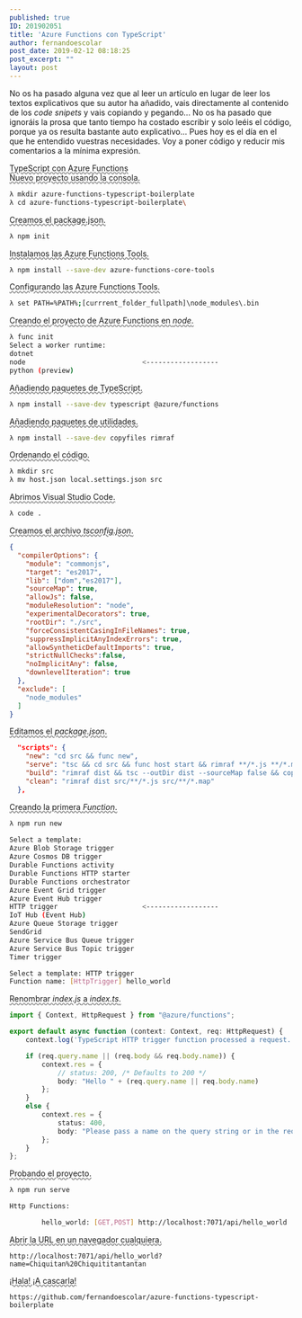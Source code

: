 ```yaml
---
published: true
ID: 201902051
title: 'Azure Functions con TypeScript'
author: fernandoescolar
post_date: 2019-02-12 08:18:25
post_excerpt: ""
layout: post
---
```


<style>
.notes {
  cursor: pointer;
}

.notes span {
  text-decoration-line: underline;
  text-decoration-style: wavy;
  text-decoration-color: gray;
}

.notes .tip {
  display: block;
  position: absolute;
  background-color: #1a1a1a;
  color: #fff;
  
  opacity: 0;
  height: 0px;
  transform: translate3d(0,60px,0);
  transition: transform .15s ease-in-out, opacity .2s;
}

.notes:active .tip {
  /*height: auto;*/
  opacity: 1;
  transform: translate3d(0,0,0) rotate3d(1,1,1,0deg);
}
</style>

No os ha pasado alguna vez que al leer un artículo en lugar de leer los textos explicativos que su autor ha añadido, vais directamente al contenido de los _code snipets_ y vais copiando y pegando... No os ha pasado que ignoráis la prosa que tanto tiempo ha costado escribir y solo leéis el código, porque ya os resulta bastante auto explicativo... <!--break--> Pues hoy es el día en el que he entendido vuestras necesidades. Voy a poner código y reducir mis comentarios a la mínima expresión.

<div class="notes">
  <span>TypeScript con Azure Functions</span>
  <div class="tip">
    <p>
      Cada día que pasa trabajando con TypeScript en equipos pienso en lo afortunados que somos de no haber elejido JavaScript. Tener un lenguaje tipado no solo te sirve de red de seguridad, también te ayuda a entender el código que han hecho otros y poder interactuar con otros artefactos facilmente gracias al <i>intellisense</i>. 
    </p>
    <p>
      El problema es que cuando empezamos a trabajar con Azure Functions nos encontramos que podemos desarrollar con los lenguajes C#, Java, JavaScript o Python, pero no con TypeScript. Así que aprovechando que estoy un poco aburrido, he decidido invertir un poco de mi preciado tiempo, montando lo que llamaríamos un <i>boilerplate</i>.
    </p>
  </div>
</div>

<div class="notes">
  <span>Nuevo proyecto usando la consola.</span>
  <div class="tip">
    <p>
      Para empezar a trabajar, vamos a crear un nuevo proyecto. Para ello crearemos una carpeta nueva usando la consola (En mi caso uso <a href="http://cmder.net/" target="_blank">Cmder</a>, que usa el símbolo <i>lambda</i> antes de cada línea).
    </p>
  </div>
</div>

```bash
λ mkdir azure-functions-typescript-boilerplate
λ cd azure-functions-typescript-boilerplate\
```

<div class="notes">
  <span>Creamos el package.json.</span>
  <div class="tip">
    <p>
      Cuando creamos el archivo <i>package.json</i> usando <i>npm</i>, el comando nos irá preguntando por el nombre del paquete, la versión, datos sobre el autor, repositorio de código y la licencia. Lo rellenamos.
    </p>
  </div>
</div>

```bash
λ npm init
```

<div class="notes">
  <span>Instalamos las Azure Functions Tools.</span>
  <div class="tip">
    <p>
      Microsoft ha publicado una herramienta de consola para hacer que la creación de <i>Functions</i> sea más sencilla. Para ello tendremos que instalarla como dependencia de desarrollo de nuestro proyecto, o bien como herramienta global, cambiando el parámetro <i>--save-dev</i> por <i>-g</i>. 
    </p>
    <p>
      Personalmente prefiero instalar todas las dependencias de un proyecto de forma local y no global, ya que no todo el mundo tiene por qué tener instalados los mismo paquetes <i>npm</i>, ni tampoco creo que desarrollar un proyecto deba implicar instalar paquetes globales. Pero esto es tan solo una opinión, cada uno es libre de instalar lo que considere de forma global.
    </p>
  </div>
</div>

```bash
λ npm install --save-dev azure-functions-core-tools
```

<div class="notes">
  <span>Configurando las Azure Functions Tools.</span>
  <div class="tip">
    <p>
      Si has elegido instalar localmente las tools, para poder usarlas tendremos que cambiar el <i>PATH</i> actual añadiendo la carpeta "node_modules\.bin" de nuestro directorio de trabajo. Este cambio solo será efectivo durante la sesión de consola. Es decir, que una vez cerrada la consola actual, ya no existirá este cambio y volveremos al <i>PATH</i> original del sistema.
    </p>
    <p>
      Por otro lado, si has instalado las tools de forma global, este paso lo puedes ignorar.
    </p>
  </div>
</div>

```bash
λ set PATH=%PATH%;[currrent_folder_fullpath]\node_modules\.bin
```

<div class="notes">
  <span>Creando el proyecto de Azure Functions en <i>node</i>.</span>
  <div class="tip">
    <p>
      Usando la tool de Microsoft que acabamos de instalar, nos pedirá que seleccionemos el lenguaje de programación que vamos a usar. Ahí elegiremos <i>node</i>.
    </p>
  </div>
</div>

```bash
λ func init
Select a worker runtime:
dotnet
node                             <------------------
python (preview)
```

<div class="notes">
  <span>Añadiendo paquetes de TypeScript.</span>
  <div class="tip">
    <p>
      Cuando decimos que no hay soporte para TypeScript en Azure Functions, no quiere decir que no tengamos ya los archivos de tipos publicados. Así que, vamos a instalar el lenguaje TypeScript y los tipos necesarios para desarrollar Azure Functions.
    </p>
  </div>
</div>

```bash
λ npm install --save-dev typescript @azure/functions
```

<div class="notes">
  <span>Añadiendo paquetes de utilidades.</span>
  <div class="tip">
    <p>
      Con el fin de tener unos comandos rápidos para borrar y copiar archivos en nuestros <i>scripts</i> de <i>npm</i>, vamos a añadir los paquetes <i>rimraf</i> y <i>copyfiles</i>.
    </p>
  </div>
</div>

```bash
λ npm install --save-dev copyfiles rimraf 
```

<div class="notes">
  <span>Ordenando el código.</span>
  <div class="tip">
    <p>
      ¡Que no te engañen! Ser ordenado es una virtud, no un defecto. Si cada vez que abro un proyecto de TypeScript veo una carpeta llamada <i>src</i> donde sé a priori que voy a encontrar el código fuente, ¿por qué este proyecto no debería tenerlo?. ¡Vamos al  lío!
    </p>
  </div>
</div>

```bash
λ mkdir src
λ mv host.json local.settings.json src
```

<div class="notes">
  <span>Abrimos Visual Studio Code.</span>
  <div class="tip">
    <p>
      Ahora necesitamos un editor de código para retocar y crear ciertos archivos de la configuración. Para ello usaremos <a href="https://code.visualstudio.com/" target="_blank">Visual Studio Code</a>.
    </p>
  </div>
</div>

```bash
λ code .
```
<div class="notes">
  <span>Creamos el archivo <i>tsconfig.json</i>.</span>
  <div class="tip">
    <p>
      En la raiz de nuestra solución crearemos un nuevo archivo con la configuración necesaria para "transpilar" el código TypeScript en código JavaScript compatible con el <i>runtime</i> de las Azure Functions. Lo más importante es tener en cuenta que usaremos el sistema de módulos de "commonjs" (module.export...) y la versión de <b>ECMAScript de 2017</b> (con compatibilidad con <i>async</i> y <i>await</i>).
    </p>
  </div>
</div>

```json
{
  "compilerOptions": {
    "module": "commonjs",
    "target": "es2017",
    "lib": ["dom","es2017"],
    "sourceMap": true,
    "allowJs": false,
    "moduleResolution": "node",
    "experimentalDecorators": true,
    "rootDir": "./src",
    "forceConsistentCasingInFileNames": true,
    "suppressImplicitAnyIndexErrors": true,
    "allowSyntheticDefaultImports": true,
    "strictNullChecks":false,
    "noImplicitAny": false,
    "downlevelIteration": true
  },
  "exclude": [
    "node_modules"
  ]
}
```

<div class="notes">
  <span>Editamos el <i>package.json</i>.</span>
  <div class="tip">
    <p>
      Ahora vamos a añadir una serie de comandos que nos van a ayudar en el día a día con nuestro proyecto:
      <ul>
        <li><b>new</b>: creará una nueva <i>Function</i> en JavaScript usando las plantilla de la herramienta de Microsoft.</li>
        <li><b>serve</b>: transpilará el código y lo ejecutará localmente.</li>
        <li><b>build</b>: creará una nueva carpeta llamada "dist" en la que encontraremos los archivos necesarios para su publicación en Azure.</li>
        <li><b>clean</b>: borrará los transpilados y la carpeta "dist".</li>
      </ul>
    </p>
  </div>
</div>

```json
  "scripts": {
    "new": "cd src && func new",
    "serve": "tsc && cd src && func host start && rimraf **/*.js **/*.map",
    "build": "rimraf dist && tsc --outDir dist --sourceMap false && copyfiles package.json dist && cd src && copyfiles host.json local.settings.json */function.json ../dist",
    "clean": "rimraf dist src/**/*.js src/**/*.map"
  },
```

<div class="notes">
  <span>Creando la primera <i>Function</i>.</span>
  <div class="tip">
    <p>
      Con la ayuda de los <i>scripts</i> de <i>npm</i> que hemos creado, vamos a crear una nueva <i>Function</i>. Para ello tendremos que volver a la consola y ejecutar el comando "npm run new". Durante el proceso elegiremos "HTTP trigger" como desencadenador y por nombre introduciremos "hello_world".
    </p>
  </div>
</div>

```bash
λ npm run new
  
Select a template:
Azure Blob Storage trigger
Azure Cosmos DB trigger
Durable Functions activity
Durable Functions HTTP starter
Durable Functions orchestrator
Azure Event Grid trigger
Azure Event Hub trigger
HTTP trigger                     <------------------
IoT Hub (Event Hub)
Azure Queue Storage trigger
SendGrid
Azure Service Bus Queue trigger
Azure Service Bus Topic trigger
Timer trigger
```

```bash
Select a template: HTTP trigger
Function name: [HttpTrigger] hello_world
```

<div class="notes">
  <span>Renombrar <i>index.js</i> a <i>index.ts</i>.</span>
  <div class="tip">
    <p>
      Nuestro script ha creado una <i>Function</i> básica en JavaScript. Para convertirla a TypeScript lo primero será cambiar la extensión de ".js" a ".ts", y despues tendremos que tipar el código. Si eres un poco vago (como yo) puedes copiar el código expuesto a continuación.
    </p>
  </div>
</div>

```ts
import { Context, HttpRequest } from "@azure/functions";

export default async function (context: Context, req: HttpRequest) {
    context.log('TypeScript HTTP trigger function processed a request.');

    if (req.query.name || (req.body && req.body.name)) {
        context.res = {
            // status: 200, /* Defaults to 200 */
            body: "Hello " + (req.query.name || req.body.name)
        };
    }
    else {
        context.res = {
            status: 400,
            body: "Please pass a name on the query string or in the request body"
        };
    }
};
```

<div class="notes">
  <span>Probando el proyecto.</span>
  <div class="tip">
    <p>
      Para finalizar tendremos que probar que todo ha salido bien. Para ello lanzaremos en consola el comando "npm run serve" y veremos como se lanza un <i>Hosting</i> de Azure Functions y cerca del final de todos los logs nos parecerá la URL de nuestra <i>Function</i>.
    </p>
  </div>
</div>

```bash
λ npm run serve

Http Functions:

        hello_world: [GET,POST] http://localhost:7071/api/hello_world
```

<div class="notes">
  <span>Abrir la URL en un navegador cualquiera.</span>
  <div class="tip">
    <p>
      Si abrimos la URL en un navegador cualquier y le añadimos un parámetro de <i>QueryString</i> llamado "name", obtendremos un saludo.
    </p>
  </div>
</div>

```
http://localhost:7071/api/hello_world?name=Chiquitan%20Chiquititantantan
```

<div class="notes">
  <span>¡Hala! ¡A cascarla!</span>
  <div class="tip">
    <p>
      Como dicen en mi pueblo... Solo queda despedirnos, no sin antes poneros <a href="https://github.com/fernandoescolar/azure-functions-typescript-boilerplate">el enlace al proyecto de GitHub donde hemos subido este boilerplate</a>. Sí, ya lo sé... os podíais haber ahorrado todo este artículo. Perdón.
    </p>
  </div>
</div>

```
https://github.com/fernandoescolar/azure-functions-typescript-boilerplate
```

